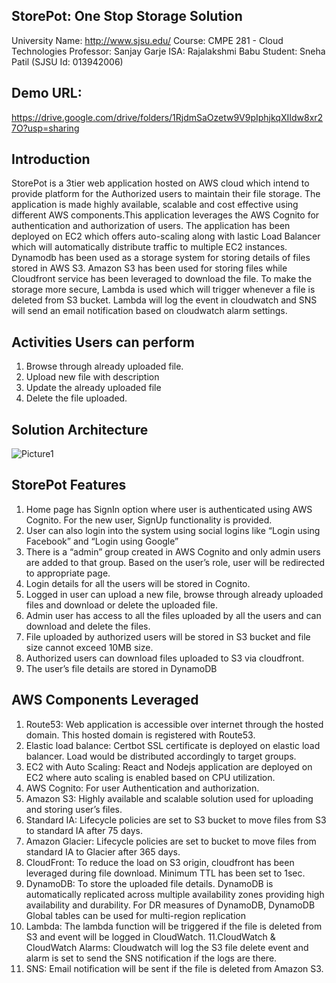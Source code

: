 
## StorePot: One Stop Storage Solution

University Name: http://www.sjsu.edu/
Course: CMPE 281 - Cloud Technologies
Professor: Sanjay Garje
ISA: Rajalakshmi Babu
Student: Sneha Patil (SJSU Id: 013942006)

## Demo URL:  

https://drive.google.com/drive/folders/1RjdmSaOzetw9V9pIphjkqXIIdw8xr27O?usp=sharing

## Introduction

StorePot is a 3tier web application hosted on AWS cloud which intend to provide platform for the Authorized users to maintain their file storage. The application is made highly available, scalable and cost effective using different AWS components.This application leverages the AWS Cognito for authentication and authorization of users. The application has been deployed on EC2 which offers auto-scaling along with lastic Load Balancer which will automatically distribute traffic to multiple EC2 instances. Dynamodb has been used as a storage system for storing details of files stored in AWS S3. Amazon S3 has been used for storing files while Cloudfront service has been leveraged to download the file. To make the storage more secure, Lambda is used which will trigger whenever a file is deleted from S3 bucket. Lambda will log the event in cloudwatch and SNS will send an email notification based on cloudwatch alarm settings.

## Activities Users can perform

1. Browse through already uploaded file.
2. Upload new file with description
3. Update the already uploaded file
4. Delete the file uploaded.

## Solution Architecture

![Picture1](https://user-images.githubusercontent.com/27798889/74080787-a2321980-49fc-11ea-9cad-0c04232892ce.png)

## StorePot Features

1. Home page has SignIn option where user is authenticated using AWS Cognito. For the new user, SignUp functionality is provided.
2. User can also login into the system using social logins like “Login using Facebook” and “Login using Google”
3. There is a “admin” group created in AWS Cognito and only admin users are added to that group. Based on the user’s role, user will be redirected to appropriate page.
4. Login details for all the users will be stored in Cognito.
5. Logged in user can upload a new file, browse through already uploaded files and download or delete the uploaded file.
6. Admin user has access to all the files uploaded by all the users and can download and delete the files.
7. File uploaded by authorized users will be stored in S3 bucket and file size cannot exceed 10MB size.
8. Authorized users can download files uploaded to S3 via cloudfront. 
9. The user’s file details are stored in DynamoDB

## AWS Components Leveraged

1. Route53: Web application is accessible over internet through the hosted domain. This hosted domain is registered with Route53.
2. Elastic load balance: Certbot SSL certificate is deployed on elastic load balancer. Load would be distributed accordingly to target groups.
3. EC2 with Auto Scaling: React and Nodejs application are deployed on EC2 where auto scaling is enabled based on CPU utilization.
4. AWS Cognito: For user Authentication and authorization.
5. Amazon S3: Highly available and scalable solution used for uploading and storing user’s files.
6. Standard IA: Lifecycle policies are set to S3 bucket to move files from S3 to standard IA after 75 days.
7. Amazon Glacier: Lifecycle policies are set to bucket to move files from standard IA to Glacier after 365 days.
8. CloudFront: To reduce the load on S3 origin, cloudfront has been leveraged during file download. Minimum TTL has been set to 1sec.
9. DynamoDB: To store the uploaded file details. DynamoDB is automatically replicated across multiple availability zones providing high availability and durability. For DR measures of DynamoDB, DynamoDB Global tables can be used for multi-region replication
10. Lambda: The lambda function will be triggered if the file is deleted from S3 and event will be logged in CloudWatch.
11.CloudWatch & CloudWatch Alarms: Cloudwatch will log the S3 file delete event and alarm is set to send the SNS notification if the logs are there.
12. SNS: Email notification will be sent if the file is deleted from Amazon S3.
